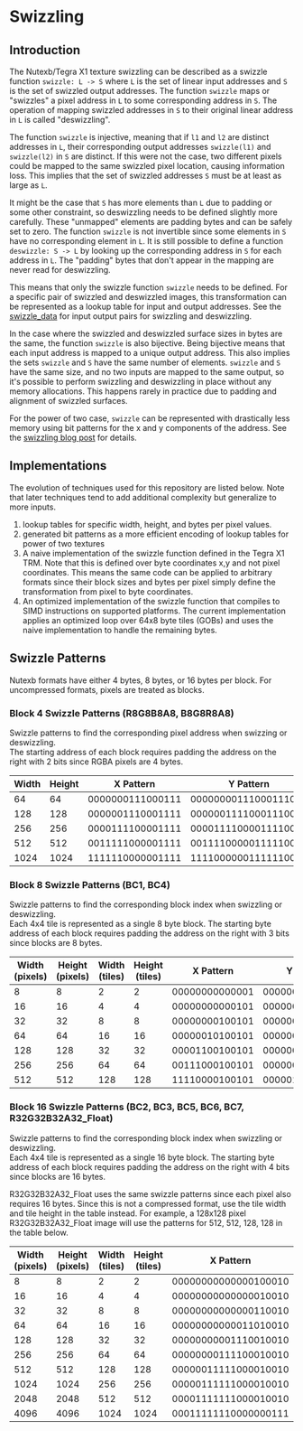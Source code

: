 # Swizzling
## Introduction
The Nutexb/Tegra X1 texture swizzling can be described as a swizzle function `swizzle: L -> S` where `L` is the set of linear input addresses and `S` is the set of swizzled output addresses. The function `swizzle` maps or "swizzles" a pixel address in `L` to some corresponding address in `S`. The operation of mapping swizzled addresses in `S` to their original linear address in `L` is called "deswizzling".

The function `swizzle` is injective, meaning that if `l1` and `l2` are distinct addresses in `L`, their corresponding output addresses `swizzle(l1)` and `swizzle(l2)` in `S` are distinct. If this were not the case, two different pixels could be mapped to the same swizzled pixel location, causing information loss. This implies that the set of swizzled addresses `S` must be at least as large as `L`. 

It might be the case that `S` has more elements than `L` due to padding or some other constraint, so deswizzling needs to be defined slightly more carefully. These "unmapped" elements are padding bytes and can be safely set to zero. The function `swizzle` is not invertible since some elements in `S` have no corresponding element in `L`. It is still possible to define a function `deswizzle: S -> L` by looking up the corresponding address in `S` for each address in `L`. The "padding" bytes that don't appear in the mapping are never read for deswizzling.

This means that only the swizzle function `swizzle` needs to be defined. For a specific pair of swizzled and deswizzled images, this transformation can be represented as a lookup table for input and output addresses. See the [swizzle_data](https://github.com/ScanMountGoat/nutexb_swizzle/tree/main/swizzle_data) for input output pairs for swizzling and deswizzling.  

In the case where the swizzled and deswizzled surface sizes in bytes are the same, the function `swizzle` is also bijective. Being bijective means that each input address is mapped to a unique output address. This also implies the sets `swizzle` and `S` have the same number of elements. `swizzle` and `S` have the same size, and no two inputs are mapped to the same output, so it's possible to perform swizzling and deswizzling in place without any memory allocations. This happens rarely in practice due to padding and alignment of swizzled surfaces.

For the power of two case, `swizzle` can be represented with drastically less memory using bit patterns for the x and y components of the address. See the [swizzling blog post](https://fgiesen.wordpress.com/2011/01/17/texture-tiling-and-swizzling/) for details.

## Implementations
The evolution of techniques used for this repository are listed below. Note that later techniques tend to add additional complexity but generalize to more inputs.
1. lookup tables for specific width, height, and bytes per pixel values.
2. generated bit patterns as a more efficient encoding of lookup tables for power of two textures
3. A naive implementation of the swizzle function defined in the Tegra X1 TRM. Note that this is defined over byte coordinates x,y and not pixel coordinates. This means the same 
code can be applied to arbitrary formats since their block sizes and bytes per pixel simply define the transformation from pixel to byte coordinates.
4. An optimized implementation of the swizzle function that compiles to SIMD instructions on supported platforms. The current implementation applies an optimized loop over 64x8 byte tiles (GOBs) and uses the naive implementation to handle the remaining bytes. 

## Swizzle Patterns
Nutexb formats have either 4 bytes, 8 bytes, or 16 bytes per block. For uncompressed formats, pixels are treated as blocks.

### Block 4 Swizzle Patterns (R8G8B8A8, B8G8R8A8)
Swizzle patterns to find the corresponding pixel address when swizzing or deswizzling.  
The starting address of each block requires padding the address on the right with 2 bits since RGBA pixels are 4 bytes.  

| Width | Height | X Pattern | Y Pattern |
| --- | --- | --- | ------- |
| 64   | 64   | 0000000111000111 | 00000000111000111000 |
| 128  | 128  | 0000001110001111 | 00000011110001110000 |
| 256  | 256  | 0000111100001111 | 00001111000011110000 |
| 512  | 512  | 0011111000001111 | 00111100000111110000 |
| 1024 | 1024 | 1111110000001111 | 11110000001111110000 |

### Block 8 Swizzle Patterns (BC1, BC4)
Swizzle patterns to find the corresponding block index when swizzling or deswizzling.  
Each 4x4 tile is represented as a single 8 byte block. The starting byte address of each block requires 
padding the address on the right with 3 bits since blocks are 8 bytes.  

| Width (pixels) | Height (pixels) | Width (tiles) | Height (tiles) | X Pattern | Y Pattern |
| --- | --- | --- | --- | --- | --- |
| 8   | 8   | 2   | 2   | 00000000000001 | 000000000000010 |
| 16  | 16  | 4   | 4   | 00000000000101 | 000000000001010 |
| 32  | 32  | 8   | 8   | 00000000100101 | 000000000011010 |
| 64  | 64  | 16  | 16  | 00000010100101 | 000000001011010 |
| 128 | 128 | 32  | 32  | 00001100100101 | 000000011011010 |
| 256 | 256 | 64  | 64  | 00111000100101 | 000000111011010 |
| 512 | 512 | 128 | 128 | 11110000100101 | 000001111011010 |

### Block 16 Swizzle Patterns (BC2, BC3, BC5, BC6, BC7, R32G32B32A32_Float)
Swizzle patterns to find the corresponding block index when swizzling or deswizzling.  
Each 4x4 tile is represented as a single 16 byte block. The starting byte address of each block requires 
padding the address on the right with 4 bits since blocks are 16 bytes.  

R32G32B32A32_Float uses the same swizzle patterns since each pixel also requires 16 bytes. 
Since this is not a compressed format, use the tile width and tile height in the table instead. 
For example, a 128x128 pixel R32G32B32A32_Float image will use the patterns for 512, 512, 128, 128 in the table below.

| Width (pixels) | Height (pixels) | Width (tiles) | Height (tiles) | X Pattern | Y Pattern |
| --- | --- | --- | --- | --- | --- |
| 8    | 8    | 2    | 2    | 00000000000000100010 | 00000000000000100001 |
| 16   | 16   | 4    | 4    | 00000000000000010010 | 00000000000000000101 |
| 32   | 32   | 8    | 8    | 00000000000000110010 | 00000000000000001101 |
| 64   | 64   | 16   | 16   | 00000000000011010010 | 00000000000000101101 |
| 128  | 128  | 32   | 32   | 00000000001110010010 | 00000000000001101101 |
| 256  | 256  | 64   | 64   | 00000000111100010010 | 00000000000011101101 |
| 512  | 512  | 128  | 128  | 00000011111000010010 | 00000000000111101101 |
| 1024 | 1024 | 256  | 256  | 00000111111000010010 | 00001000000111101101 |
| 2048 | 2048 | 512  | 512  | 00001111111000010010 | 00110000000111101101 |
| 4096 | 4096 | 1024 | 1024 | 00011111110000000111 | 11100000001111111000 |

